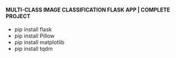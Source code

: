 
#### MULTI-CLASS IMAGE CLASSIFICATION FLASK APP | COMPLETE PROJECT
 - pip install flask
 - pip install Pillow
 - pip install matplotlib 
 - pip install tqdm
